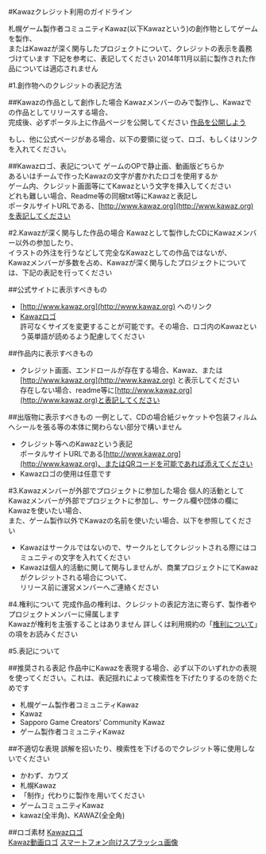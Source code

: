 #Kawazクレジット利用のガイドライン

札幌ゲーム製作者コミュニティKawaz(以下Kawazという)の創作物としてゲームを製作、	
またはKawazが深く関与したプロジェクトについて、クレジットの表示を義務づけています	
下記を参考に、表記してください	
2014年11月以前に製作された作品については適応されません


#1.創作物へのクレジットの表記方法


##Kawazの作品として創作した場合
Kawazメンバーのみで製作し、Kawazでの作品としてリリースする場合、	
完成後、必ずポータル上に作品ページを公開してください [作品を公開しよう](/helps/products/)

もし、他に公式ページがある場合、以下の要領に従って、ロゴ、もしくはリンクを入れてください。

##Kawazロゴ、表記について
ゲームのOPで静止画、動画版どちらか	
あるいはチームで作ったKawazの文字が書かれたロゴを使用するか	
ゲーム内、クレジット画面等にてKawazという文字を挿入してください	
どれも難しい場合、Readme等の同梱txt等にKawazと表記し	
ポータルサイトURLである、[http://www.kawaz.org](http://www.kawaz.org)を表記してください


#2.Kawazが深く関与した作品の場合
Kawazとして製作したCDにKawazメンバー以外の参加したり、	
イラストの外注を行うなどして完全なKawazとしての作品ではないが、	
Kawazメンバーが多数を占め、Kawazが深く関与したプロジェクトについては、下記の表記を行ってください

##公式サイトに表示すべきもの

- [http://www.kawaz.org](http://www.kawaz.org) へのリンク
- [Kawazロゴ](/statics/resources/credits/kawaz-logo.zip)	
許可なくサイズを変更することが可能です。その場合、ロゴ内のKawazという英単語が読めるよう配慮してください

##作品内に表示すべきもの

- クレジット画面、エンドロールが存在する場合、Kawaz、または	
[http://www.kawaz.org](http://www.kawaz.org)
と表示してください	
存在しない場合、readme等に[http://www.kawaz.org](http://www.kawaz.org)と表記してください

##出版物に表示すべきもの
一例として、CDの場合紙ジャケットや包装フィルムへシールを張る等の本体に関わらない部分で構いません

- クレジット等へのKawazという表記	
ポータルサイトURLである[http://www.kawaz.org](http://www.kawaz.org)、またはQRコードを可能であれば添えてください
- Kawazロゴの使用は任意です




#3.Kawazメンバーが外部でプロジェクトに参加した場合
個人的活動としてKawazメンバーが外部でプロジェクトに参加し、サークル欄や団体の欄にKawazを使いたい場合、	
また、ゲーム製作以外でKawazの名前を使いたい場合、以下を参照してください

- Kawazはサークルではないので、サークルとしてクレジットされる際にはコミュニティの文字を入れてください
- Kawazは個人的活動に関して関与しませんが、商業プロジェクトにてKawazがクレジットされる場合について、	
リリース前に運営メンバーへご連絡ください



#4.権利について
完成作品の権利は、クレジットの表記方法に寄らず、製作者やプロジェクトメンバーに帰属します	
Kawazが権利を主張することはありません
詳しくは利用規約の「[権利について](/rules/)」の項をお読みください

#5.表記について

##推奨される表記
作品中にKawazを表現する場合、必ず以下のいずれかの表現を使ってください。これは、表記揺れによって検索性を下げたりするのを防ぐためです
- 札幌ゲーム製作者コミュニティKawaz
- Kawaz
- Sapporo Game Creators' Community Kawaz
- ゲーム製作者コミュニティKawaz

##不適切な表現
誤解を招いたり、検索性を下げるのでクレジット等に使用しないでください

- かわず、カワズ
- 札幌Kawaz
- 「制作」代わりに製作を用いてください
- ゲームコミュニティKawaz
- kawaz(全半角)、KAWAZ(全全角)

##ロゴ素材
[Kawazロゴ](/statics/resources/credits/kawaz-logo.zip)	
[Kawaz動画ロゴ](/statics/resources/credits/kawaz-movielogo.zip)	
[スマートフォン向けスプラッシュ画像](/statics/resources/credits/splash-images.zip)
